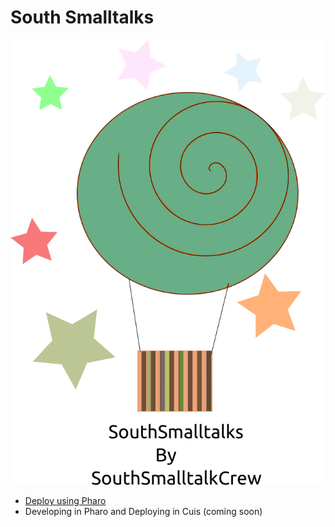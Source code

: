 #  South Smalltalks 
![SouthSmalltalks(https://github.com/despotadesdibujau/southsmalltalks/blob/master/southsmalltalks.png)](https://github.com/despotadesdibujau/southsmalltalks/blob/master/southsmalltalks.png)

- [Deploy using Pharo](https://despotadesdibujau.github.io/southsmalltalks/how-to-deploy-in-pharo)
- Developing in Pharo and Deploying in Cuis (coming soon)
